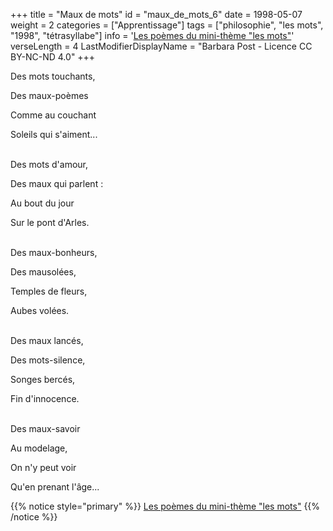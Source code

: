 +++
title = "Maux de mots"
id = "maux_de_mots_6"
date = 1998-05-07
weight = 2
categories = ["Apprentissage"]
tags = ["philosophie", "les mots", "1998", "tétrasyllabe"]
info = '[Les poèmes du mini-thème "les mots"](/tags/les-mots)'
verseLength = 4
LastModifierDisplayName = "Barbara Post - Licence CC BY-NC-ND 4.0"
+++

Des mots touchants,

Des maux-poèmes

Comme au couchant

Soleils qui s'aiment...

 \
Des mots d'amour,

Des maux qui parlent :

Au bout du jour

Sur le pont d'Arles.

 \
Des maux-bonheurs,

Des mausolées,

Temples de fleurs,

Aubes volées.

 \
Des maux lancés,

Des mots-silence,

Songes bercés,

Fin d'innocence.

 \
Des maux-savoir

Au modelage,

On n'y peut voir

Qu'en prenant l'âge...

{{% notice style="primary" %}}
[Les poèmes du mini-thème "les mots"](/tags/les-mots)
{{% /notice %}}
